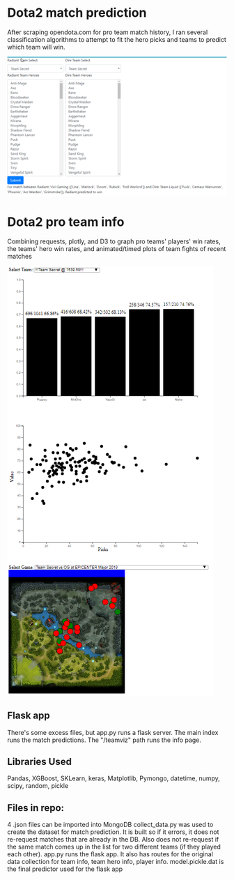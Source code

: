 # Dota2 match prediction

After scraping opendota.com for pro team match history, I ran several classification algorithms to attempt to fit the hero picks and teams to predict which team will win.

![Snapshot of quick and dirty match prediction page](./readme_figs/predictions.png)

# Dota2 pro team info

Combining requests, plotly, and D3 to graph pro teams' players' win rates, the teams' hero win rates, and animated/timed plots of team fights of recent matches

![Snapshot of team info visualizations](./readme_figs/team_viz.png)

## Flask app

There's some excess files, but app.py runs a flask server. The main index runs the match predictions. The "/teamviz" path runs the info page.

## Libraries Used
Pandas, XGBoost, SKLearn, keras, Matplotlib, Pymongo, datetime, numpy, scipy, random, pickle

## Files in repo:
4 .json files can be imported into MongoDB
collect_data.py was used to create the dataset for match prediction. It is built so if it errors, it does not re-request matches that are already in the DB. Also does not re-request if the same match comes up in the list for two different teams (if they played each other).
app.py runs the flask app. It also has routes for the original data collection for team info, team hero info, player info. 
model.pickle.dat is the final predictor used for the flask app
